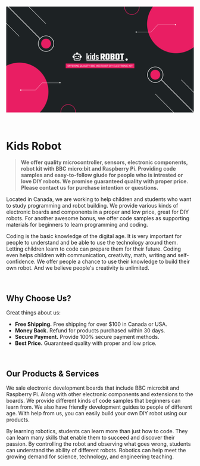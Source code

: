 ![Banner of Kids Robot](https://github.com/KidsRobot/KidsRobot/blob/main/Kids%20Robot%20Banner.png)

<br>

# Kids Robot


> **We offer quality microcontroller, sensors, electronic components, robot kit with BBC micro:bit and Raspberry Pi. Providing code samples and easy-to-follow giude for people who is intrested or love DIY robots. We promise guaranteed quality with proper price. Please contact us for purchase intention or questions.**

Located in Canada, we are working to help children and students who want to study programming and robot building. We provide various kinds of electronic boards and components in a proper and low price, great for DIY robots. For another awesome bonus, we offer code samples as supporting materials for beginners to learn programming and coding.

Coding is the basic knowledge of the digital age. It is very important for people to understand and be able to use the technology around them. Letting children learn to code can prepare them for their future. Coding even helps children with communication, creativity, math, writing and self-confidence. We offer people a chance to use their knowledge to build their own robot. And we believe people's creativity is unlimited.

<br>

## Why Choose Us?

Great things about us:

- **Free Shipping.** Free shipping for over $100 in Canada or USA.
- **Money Back.** Refund for products purchased within 30 days.
- **Secure Payment.** Provide 100% secure payment methods.
- **Best Price.** Guaranteed quality with proper and low price.

<br>

## Our Products & Services

We sale electronic development boards that include BBC micro:bit and Raspberry Pi. Along with other electronic components and extensions to the boards. We provide different kinds of code samples that beginners can learn from. We also have friendly development guides to people of different age. With help from us, you can easily build your own DIY robot using our products.

By learning robotics, students can learn more than just how to code. They can learn many skills that enable them to succeed and discover their passion. By controlling the robot and observing what goes wrong, students can understand the ability of different robots. Robotics can help meet the growing demand for science, technology, and engineering teaching.
